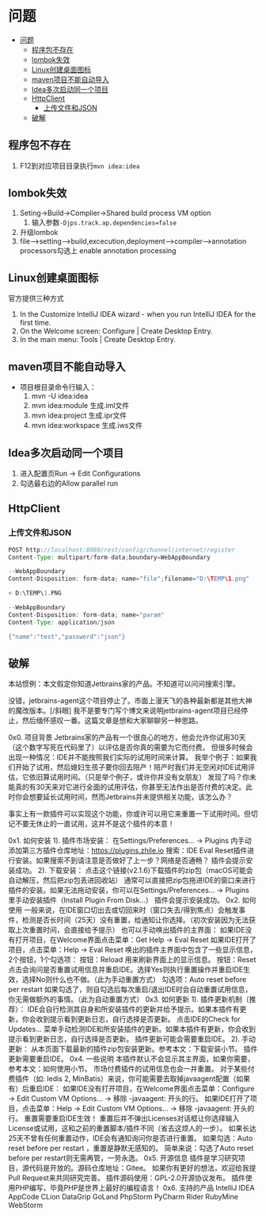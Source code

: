 # 问题

- [问题](#问题)
  - [程序包不存在](#程序包不存在)
  - [lombok失效](#lombok失效)
  - [Linux创建桌面图标](#linux创建桌面图标)
  - [maven项目不能自动导入](#maven项目不能自动导入)
  - [Idea多次启动同一个项目](#idea多次启动同一个项目)
  - [HttpClient](#httpclient)
    - [上传文件和JSON](#上传文件和json)
  - [破解](#破解)

## 程序包不存在

1. F12到对应项目目录执行`mvn idea:idea`

## lombok失效

1. Seting->Build->Complier->Shared build process VM option
   1. 输入参数`-Djps.track.ap.dependencies=false`
2. 升级lombok
3. file-->setting-->build,excecution,deployment-->compiler-->annotation processors勾选上 enable annotation processing

## Linux创建桌面图标

官方提供三种方式

1. In the Customize IntelliJ IDEA wizard - when you run IntelliJ IDEA for the first time.
2. On the Welcome screen: Configure | Create Desktop Entry.
3. In the main menu: Tools | Create Desktop Entry.

## maven项目不能自动导入

- 项目根目录命令行输入：
    1. mvn -U idea:idea
    2. mvn idea:module 生成.iml文件
    3. mvn idea:project 生成.ipr文件
    4. mvn idea:workspace 生成.iws文件

## Idea多次启动同一个项目

1. 进入配置页Run -> Edit Configurations
2. 勾选最右边的Allow parallel run

## HttpClient

### 上传文件和JSON

```java
POST http://localhost:8080/rest/config/channel/internet/register
Content-Type: multipart/form-data;boundary=WebAppBoundary

--WebAppBoundary
Content-Disposition: form-data; name="file";filename="D:\TEMP\1.png"

< D:\TEMP\1.PNG

--WebAppBoundary
Content-Disposition: form-data; name="param"
Content-Type: application/json

{"name":"test","password":"json"}
```

## 破解


本站惯例：本文假定你知道Jetbrains家的产品。不知道可以问问搜索引擎。

没错，jetbrains-agent这个项目停止了。市面上漫天飞的各种最新都是其他大神的魔改版本。[/斜眼]
我不是要专门写个博文来说明jetbrains-agent项目已经停止，然后缅怀感叹一番。这篇文章是想和大家聊聊另一种思路。

0x0. 项目背景
Jetbrains家的产品有一个很良心的地方，他会允许你试用30天（这个数字写死在代码里了）以评估是否你真的需要为它而付费。
但很多时候会出现一种情况：IDE并不能按照我们实际的试用时间来计算。
我举个例子：如果我们开始了试用，然后媳妇生孩子要你回去陪产！陪产时我们并无空闲对IDE试用评估，它依旧算试用时间。（只是举个例子，或许你并没有女朋友）
发现了吗？你未能真的有30天来对它进行全面的试用评估，你甚至无法作出是否付费的决定。此时你会想要延长试用时间，然而Jetbrains并未提供相关功能，该怎么办？

事实上有一款插件可以实现这个功能，你或许可以用它来重置一下试用时间。但切记不要无休止的一直试用，这并不是这个插件的本意！

0x1. 如何安装
1). 插件市场安装：
在Settings/Preferences... -> Plugins 内手动添加第三方插件仓库地址：https://plugins.zhile.io
搜索：IDE Eval Reset插件进行安装。如果搜索不到请注意是否做好了上一步？网络是否通畅？
插件会提示安装成功。
2). 下载安装：
点击这个链接(v2.1.6)下载插件的zip包（macOS可能会自动解压，然后把zip包丢进回收站）
通常可以直接把zip包拖进IDE的窗口来进行插件的安装。如果无法拖动安装，你可以在Settings/Preferences... -> Plugins 里手动安装插件（Install Plugin From Disk...）
插件会提示安装成功。
0x2. 如何使用
一般来说，在IDE窗口切出去或切回来时（窗口失去/得到焦点）会触发事件，检测是否长时间（25天）没有重置，给通知让你选择。（初次安装因为无法获取上次重置时间，会直接给予提示）
也可以手动唤出插件的主界面：
如果IDE没有打开项目，在Welcome界面点击菜单：Get Help -> Eval Reset
如果IDE打开了项目，点击菜单：Help -> Eval Reset
唤出的插件主界面中包含了一些显示信息，2个按钮，1个勾选项：
按钮：Reload 用来刷新界面上的显示信息。
按钮：Reset 点击会询问是否重置试用信息并重启IDE。选择Yes则执行重置操作并重启IDE生效，选择No则什么也不做。（此为手动重置方式）
勾选项：Auto reset before per restart 如果勾选了，则自勾选后每次重启/退出IDE时会自动重置试用信息，你无需做额外的事情。（此为自动重置方式）
0x3. 如何更新
1). 插件更新机制（推荐）：
IDE会自行检测其自身和所安装插件的更新并给予提示。如果本插件有更新，你会收到提示看到更新日志，自行选择是否更新。
点击IDE的Check for Updates... 菜单手动检测IDE和所安装插件的更新。如果本插件有更新，你会收到提示看到更新日志，自行选择是否更新。
插件更新可能会需要重启IDE。
2). 手动更新：
从本页面下载最新的插件zip包安装更新。参考本文：下载安装小节。
插件更新需要重启IDE。
0x4. 一些说明
本插件默认不会显示其主界面，如果你需要，参考本文：如何使用小节。
市场付费插件的试用信息也会一并重置。
对于某些付费插件（如: Iedis 2, MinBatis）来说，你可能需要去取掉javaagent配置（如果有）后重启IDE：
如果IDE没有打开项目，在Welcome界面点击菜单：Configure -> Edit Custom VM Options... -> 移除 -javaagent: 开头的行。
如果IDE打开了项目，点击菜单：Help -> Edit Custom VM Options... -> 移除 -javaagent: 开头的行。
重置需要重启IDE生效！
重置后并不弹出Licenses对话框让你选择输入License或试用，这和之前的重置脚本/插件不同（省去这烦人的一步）。
如果长达25天不曾有任何重置动作，IDE会有通知询问你是否进行重置。
如果勾选：Auto reset before per restart ，重置是静默无感知的。
简单来说：勾选了Auto reset before per restart则无需再管，一劳永逸。
0x5. 开源信息
插件是学习研究项目，源代码是开放的。源码仓库地址：Gitee。
如果你有更好的想法，欢迎给我提Pull Request来共同研究完善。
插件源码使用：GPL-2.0开源协议发布。
插件使用PHP编写，毕竟PHP是世界上最好的编程语言！
0x6. 支持的产品
IntelliJ IDEA
AppCode
CLion
DataGrip
GoLand
PhpStorm
PyCharm
Rider
RubyMine
WebStorm
